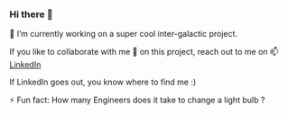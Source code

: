 ### Hi there 👋

🔭 I’m currently working on a super cool inter-galactic project. 

If you like to collaborate with me 👯 on this project, reach out to me on 📫 <a href="https://www.linkedin.com/in/naveensree/">LinkedIn</a>

If LinkedIn goes out, you know where to find me :)

⚡ Fun fact: How many Engineers does it take to change a light bulb ?

<!--
**navinms07/navinms07** is a ✨ _special_ ✨ repository because its `README.md` (this file) appears on your GitHub profile.

Here are some ideas to get you started:

- 🔭 I’m currently working on ...
- 🌱 I’m currently learning ...
- 👯 I’m looking to collaborate on ...
- 🤔 I’m looking for help with ...
- 💬 Ask me about ...
- 📫 How to reach me: ...
- 😄 Pronouns: ...
- ⚡ Fun fact: ...
-->
